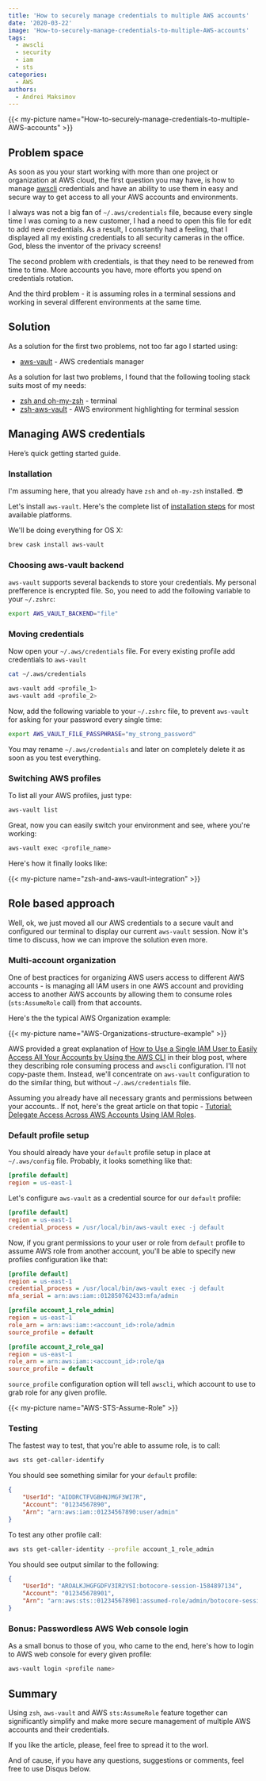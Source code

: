 ```yaml
---
title: 'How to securely manage credentials to multiple AWS accounts'
date: '2020-03-22'
image: 'How-to-securely-manage-credentials-to-multiple-AWS-accounts'
tags:
  - awscli
  - security
  - iam
  - sts
categories:
  - AWS
authors:
  - Andrei Maksimov
---
```


{{< my-picture name="How-to-securely-manage-credentials-to-multiple-AWS-accounts" >}}

## Problem space

As soon as you your start working with more than one project or organization at AWS cloud, the first question you may have, is how to manage [awscli](https://aws.amazon.com/cli/) credentials and have an ability to use them in easy and secure way to get access to all your AWS accounts and environments.

I always was not a big fan of `~/.aws/credentials` file, because every single time I was coming to a new customer, I had a need to open this file for edit to add new credentials. As a result, I constantly had a feeling, that I displayed all my existing credentials to all security cameras in the office. God, bless the inventor of the privacy screens!

The second problem with credentials, is that they need to be renewed from time to time. More accounts you have, more efforts you spend on credentials rotation.

And the third problem - it is assuming roles in a terminal sessions and working in several different environments at the same time.

## Solution

As a solution for the first two problems, not too far ago I started using:

* [aws-vault](https://github.com/99designs/aws-vault/) - AWS credentials manager

As a solution for last two problems, I found that the following tooling stack suits most of my needs:

* [zsh and oh-my-zsh](https://gist.github.com/ZenLulz/c812f70fc86ebdbb189d9fb82f98197e) - terminal
* [zsh-aws-vault](https://github.com/blimmer/zsh-aws-vault) - AWS environment highlighting for terminal session

## Managing AWS credentials

Here’s quick getting started guide.

### Installation

I'm assuming here, that you already have `zsh` and `oh-my-zsh` installed. 😎

Let's install `aws-vault`. Here's the complete list of [installation steps](https://github.com/99designs/aws-vault#installing) for most available platforms. 

We'll be doing everything for OS X:

```sh
brew cask install aws-vault
```

### Choosing aws-vault backend

`aws-vault` supports several backends to store your credentials. My personal prefference is encrypted file. So, you need to add the following variable to your `~/.zshrc`:

```sh
export AWS_VAULT_BACKEND="file"
```

### Moving credentials

Now open your `~/.aws/credentials` file. For every existing profile add credentials to `aws-vault`

```sh
cat ~/.aws/credentials

aws-vault add <profile_1>
aws-vault add <profile_2>
```

Now, add the following variable to your `~/.zshrc` file, to prevent `aws-vault` for asking for your password every single time:

```sh
export AWS_VAULT_FILE_PASSPHRASE="my_strong_password"
```

You may rename `~/.aws/credentials` and later on completely delete it as soon as you test everything.

### Switching AWS profiles

To list all your AWS profiles, just type:

```sh
aws-vault list
```

Great, now you can easily switch your environment and see, where you're working:

```sh
aws-vault exec <profile_name>
```

Here's how it finally looks like:

{{< my-picture name="zsh-and-aws-vault-integration" >}}

## Role based approach

Well, ok, we just moved all our AWS credentials to a secure vault and configured our terminal to display our current `aws-vault` session. Now it's time to discuss, how we can improve the solution even more.

### Multi-account organization

One of best practices for organizing AWS users access to different AWS accounts - is managing all IAM users in one AWS account and providing access to another AWS accounts by allowing them to consume roles (`sts:AssumeRole` call) from that accounts.

Here's the the typical AWS Organization example:

{{< my-picture name="AWS-Organizations-structure-example" >}}

AWS provided a great explanation of [How to Use a Single IAM User to Easily Access All Your Accounts by Using the AWS CLI](https://aws.amazon.com/blogs/security/how-to-use-a-single-iam-user-to-easily-access-all-your-accounts-by-using-the-aws-cli/) in their blog post, where they describing role consuming process and `awscli` configuration. I'll not copy-paste them. Instead, we'll concentrate on `aws-vault` configuration to do the similar thing, but without `~/.aws/credentials` file.

Assuming you already have all necessary grants and permissions between your accounts.. If not, here's the great article on that topic - [Tutorial: Delegate Access Across AWS Accounts Using IAM Roles](https://docs.aws.amazon.com/IAM/latest/UserGuide/tutorial_cross-account-with-roles.html).

### Default profile setup

You should already have your `default` profile setup in place at `~/.aws/config` file. Probably, it looks something like that:

```ini
[profile default]
region = us-east-1
```

Let's configure `aws-vault` as a credential source for our `default` profile:

```ini
[profile default]
region = us-east-1
credential_process = /usr/local/bin/aws-vault exec -j default
```

Now, if you grant permissions to your user or role from `default` profile to assume AWS role from another account, you'll be able to specify new profiles configuration like that:

```ini
[profile default]
region = us-east-1
credential_process = /usr/local/bin/aws-vault exec -j default
mfa_serial = arn:aws:iam::012850762433:mfa/admin

[profile account_1_role_admin]
region = us-east-1
role_arn = arn:aws:iam::<account_id>:role/admin
source_profile = default

[profile account_2_role_qa]
region = us-east-1
role_arn = arn:aws:iam::<account_id>:role/qa
source_profile = default
```

`source_profile` configuration option will tell `awscli`, which account to use to grab role for any given profile.

{{< my-picture name="AWS-STS-Assume-Role" >}}

### Testing

The fastest way to test, that you're able to assume role, is to call:

```sh
aws sts get-caller-identify
```

You should see something similar for your `default` profile:

```json
{
    "UserId": "AIDDRCTFVGBHNJMGF3WI7R",
    "Account": "01234567890",
    "Arn": "arn:aws:iam::01234567890:user/admin"
}
```

To test any other profile call:

```sh
aws sts get-caller-identity --profile account_1_role_admin
```

You should see output similar to the following:

```json
{
    "UserId": "AROALKJHGFGDFV3IR2VSI:botocore-session-1584897134",
    "Account": "012345678901",
    "Arn": "arn:aws:sts::012345678901:assumed-role/admin/botocore-session-1584897134"
}
```

### Bonus: Passwordless AWS Web console login

As a small bonus to those of you, who came to the end, here's how to login to AWS web console for every given profile:

```sh
aws-vault login <profile name>
```

## Summary

Using `zsh`, `aws-vault` and AWS `sts:AssumeRole` feature together can significantly simplify and make more secure management of multiple AWS accounts and their credentials.

If you like the article, please, feel free to spread it to the worl.

And of cause, if you have any questions, suggestions or comments, feel free to use Disqus below.
